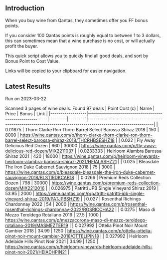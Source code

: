 ## Introduction

When you buy wine from Qantas, they sometimes offer you FF bonus points. 

If you consider 100 Qantas points is roughly equal to between 1 to 3 dollars, this can sometimes mean that a wine purchase is no cost, or will actually profit the buyer.

This quick script allows you to quickly find all good deals, and sort by Bonus Point to Cost Value.

Links will be copied to your clipboard for easier navigation.

## Latest Results

Run on 2023-03-22

Scanned 3 pages of wine deals.
Found 97 deals
|   Point Cost (c) | Name                                                     |   Price |   Bonus | Link                                                                                                          |
|------------------|----------------------------------------------------------|---------|---------|---------------------------------------------------------------------------------------------------------------|
|        0.01875   | Thorn Clarke Ron Thorn Barrel Select Barossa Shiraz 2018 |  150    |    8000 | https://wine.qantas.com/p/thorn-clarke-thorn-clarke-ron-thorn-barrel-select-barossa-shiraz-2018/THCRHBSESHZ18 |
|        0.022     | Fly Away Delicious Red Dozen                             |  660    |   30000 | https://wine.qantas.com/p/fly-away-delicious-red-dozen/MIX2211037                                             |
|        0.0233333 | Heirloom Alambra Barossa Shiraz 2021                     |  420    |   18000 | https://wine.qantas.com/p/heirloom-vineyards-heirloom-alambra-barossa-shiraz-2021/HEIALASHZ21                 |
|        0.025     | Bleasdale The Iron Duke Cabernet Sauvignon 2018          |   75    |    3000 | https://wine.qantas.com/p/bleasdale-bleasdale-the-iron-duke-cabernet-sauvignon-2018/BLSTIRDKCAB18             |
|        0.0266    | Premium Reds Collection Dozen                            |  798    |   30000 | https://wine.qantas.com/p/premium-reds-collection-dozen/MIX2212016                                            |
|        0.026975  | Patritti JPB Single Vineyard Shiraz 2019                 |   53.95 |    2000 | https://wine.qantas.com/p/patritti-patritti-jpb-single-vineyard-shiraz-2019/PATJPBSHZ19                       |
|        0.027     | Rosenthal Richings Chardonnay 2022                       |   54    |    2000 | https://wine.qantas.com/p/rosenthal-rosenthal-richings-chardonnay-2022/ROSRICCHA22                            |
|        0.0275    | Maso di Mezzo Teroldego Rotaliano 2019                   |   27.5  |    1000 | https://wine.qantas.com/p/mezzacorona-maso-di-mezzo-teroldego-rotaliano-2019/MASMEZTER19                      |
|        0.027992  | Ottelia Pinot Noir Mount Gambier 2018                    |   34.99 |    1250 | https://wine.qantas.com/p/ottelia-ottelia-pinot-noir-mount-gambier-2018/OTTELIPIN18                           |
|        0.027992  | Heirloom Adelaide Hills Pinot Noir 2021                  |   34.99 |    1250 | https://wine.qantas.com/p/heirloom-vineyards-heirloom-adelaide-hills-pinot-noir-2021/HEIADHPIN21              |

